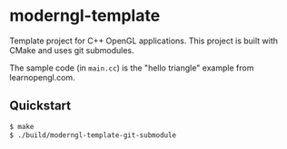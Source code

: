 # moderngl-template

Template project for C++ OpenGL applications. This project is built with CMake and uses git submodules.

The sample code (in `main.cc`) is the "hello triangle" example from learnopengl.com.

## Quickstart

``` sh
$ make
$ ./build/moderngl-template-git-submodule
```
